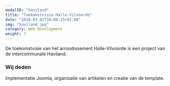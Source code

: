```yaml
---
modalID: "haviland"
title: "Toekomstvisie Halle-Vilvoorde"
date: "2018-03-02T16:08:15+01:00"
img: "haviland.jpg"
category: Web Development
weight: 7
---
```


De toekomstvisie van het arrondissement Halle-Vilvoorde is een project van de intercommunale Haviland.

### Wij deden

Implementatie Joomla, organisatie van artikelen en creatie van de template.
